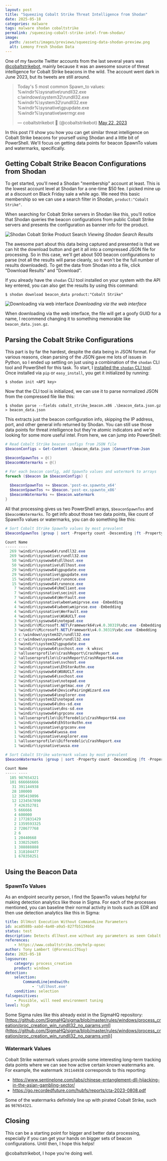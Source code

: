 ```yaml
---
layout: post
title: "Squeezing Cobalt Strike Threat Intelligence from Shodan"
date: 2025-05-18
categories: malware
tags: malware shodan cobaltstrike
permalink: /squeezing-cobalt-strike-intel-from-shodan/
image:
  path: /assets/images/previews/squeezing-data-shodan-preview.png
  alt: Lemony Fresh Shodan Data
---
```


One of my favorite Twitter accounts from the last several years was [@cobaltstrikebot](https://x.com/cobaltstrikebot), mainly because it was an awesome source of threat intelligence for Cobalt Strike beacons in the wild. The account went dark in June 2023, but its tweets are still around.

<blockquote class="twitter-tweet"><p lang="en" dir="ltr">Today&#39;s 5 most common Spawn_to values:<br>%windir%\sysnative\rundll32.exe<br>c:\windows\system32\rundll32.exe<br>%windir%\system32\rundll32.exe<br>%windir%\sysnative\gpupdate.exe<br>%windir%\sysnative\wermgr.exe</p>&mdash; cobaltstrikebot 🌻 (@cobaltstrikebot) <a href="https://twitter.com/cobaltstrikebot/status/1660775881726631940?ref_src=twsrc%5Etfw">May 22, 2023</a></blockquote> <script async src="https://platform.twitter.com/widgets.js" charset="utf-8"></script>

In this post I'll show you how you can get similar threat intelligence on Cobalt Strike beacons for yourself using Shodan and a little bit of PowerShell. We'll focus on getting data points for beacon SpawnTo values and watermarks, specifically.

## Getting Cobalt Strike Beacon Configurations from Shodan

To get started, you'll need a Shodan "membership" account at least. This is the lowest account level at Shodan for a one-time $50 fee. I picked mine up at a discount on Black Friday sale a while ago. We need this basic membership so we can use a search filter in Shodan, `product:"Cobalt Strike"`.

When searching for Cobalt Strike servers in Shodan like this, you'll notice that Shodan queries the beacon configurations from public Cobalt Strike servers and presents the configuration as banner info for the product. 

![Shodan Cobalt Strike Product Search](/assets/images/squeezing-cobalt-strike-intel-from-shodan/shodan-cobalt-strike-results.png)
_Viewing Shodan Search Results_

The awesome part about this data being captured and presented is that we can hit the download button and get it all into a compressed JSON file for processing. So in this case, we'll get about 500 beacon configurations to parse (not all the results will parse cleanly, so it won't be the full number of results downloaded). To get the data from Shodan into a file, click "Download Results" and "Download".

If you already have the `shodan` CLI tool installed on your system with the API key entered, you can also get the results by using this command:

```console
$ shodan download beacon_data product:"Cobalt Strike"
```

![Downloading via web interface](/assets/images/squeezing-cobalt-strike-intel-from-shodan/download-results.png)
_Downloading via the web interface_

When downloading via the web interface, the file will get a goofy GUID for a name, I recommend changing it to something memorable like `beacon_data.json.gz`.

## Parsing the Cobalt Strike Configurations

This part is by far the hardest, despite the data being in JSON format. For various reasons, clean parsing of the JSON gave me lots of issues in Python, so I ended up settling on just using a combination of the `shodan` CLI tool and PowerShell for this task. To start, I [installed the `shodan` CLI tool](https://cli.shodan.io/). Once installed via `pip` or `easy_install`, you get it initialized by running:

```console
$ shodan init <API key>
```

Now that the CLI tool is initialized, we can use it to parse normalized JSON from the compressed file like this:

```console
$ shodan parse --fields cobalt_strike_beacon.x86 .\beacon_data.json.gz > beacon_data.json 
```

This extracts just the beacon configuration info, skipping the IP address, port, and other general info returned by Shodan. You can still use those data points for threat intelligence but they're atomic indicators and we're looking for some more useful intel. From here, we can jump into PowerShell:

```powershell
# Read Cobalt Strike beacon configs from JSON file
$beaconConfigs = Get-Content .\beacon_data.json |ConvertFrom-Json

$beaconSpawnTos = @()
$beaconWatermarks = @()

# For each beacon config, add SpawnTo values and watermark to arrays
foreach ($beacon in $beaconConfigs) {
  
  $beaconSpawnTos += $beacon.'post-ex.spawnto_x64'
  $beaconSpawnTos += $beacon.'post-ex.spawnto_x86'
  $beaconWatermarks += $beacon.watermark
}
```

All that processing gives us two PowerShell arrays, `$beaconSpawnTos` and `$beaconWatermarks`. To get info about those two data points, like count of SpawnTo values or watermarks, you can do something like this:

```powershell
# Sort Cobalt Strike SpawnTo values by most prevalent
$beaconSpawnTos |group | sort -Property count -Descending |ft -Property count,name

Count Name
----- ----
  269 %windir%\syswow64\rundll32.exe
  269 %windir%\sysnative\rundll32.exe
   50 %windir%\syswow64\dllhost.exe
   50 %windir%\sysnative\dllhost.exe
   29 %windir%\syswow64\gpupdate.exe
   29 %windir%\sysnative\gpupdate.exe
   15 %windir%\sysnative\runonce.exe
   15 %windir%\syswow64\runonce.exe
    7 %windir%\syswow64\RmClient.exe
    7 %windir%\sysnative\secinit.exe
    7 %windir%\syswow64\WerFault.exe
    4 %windir%\sysnative\wbem\wmiprvse.exe -Embedding
    4 %windir%\syswow64\wbem\wmiprvse.exe -Embedding
    4 %windir%\sysnative\WerFault.exe
    4 %windir%\sysnative\WUAUCLT.exe
    3 %windir%\syswow64\notepad.exe
    3 %windir%\Microsoft.NET\Framework64\v4.0.30319\vbc.exe -Embedding
    3 %windir%\Microsoft.NET\Framework\v4.0.30319\vbc.exe -Embedding
    3 c:\windows\system32\rundll32.exe
    3 c:\windows\syswow64\rundll32.exe
    3 %windir%\system32\gpupdate.exe
    3 %windir%\syswow64\svchost.exe -k wksvc
    2 %allusersprofile%\CrashReport\CrashReport.exe
    2 %allusersprofile%\CrashReport\CrashReport64.exe
    2 %windir%\sysnative\svchost.exe
    2 %windir%\sysnative\EhStorAuthn.exe
    2 %windir%\syswow64\WUAUCLT.exe
    2 %windir%\syswow64\svchost.exe
    2 %windir%\sysnative\notepad.exe
    1 %windir%\sysnative\getmac.exe /V
    1 %windir%\syswow64\DevicePairingWizard.exe
    1 %windir%\syswow64\explorer.exe
    1 %windir%\system32\notepad.exe
    1 %windir%\syswow64\dns-sd.exe
    1 %windir%\sysnative\dns-sd.exe
    1 %windir%\syswow64\grpconv.exe
    1 %allusersprofile%\Differedelic\CrashReport64.exe
    1 %windir%\syswow64\EhStorAuthn.exe
    1 %windir%\sysnative\grpconv.exe
    1 %windir%\syswow64\wusa.exe
    1 %windir%\sysnative\explorer.exe
    1 %allusersprofile%\Differedelic\CrashReport.exe
    1 %windir%\sysnative\wusa.exe
```

```powershell
# Sort Cobalt Strike watermark values by most prevalent
$beaconWatermarks |group | sort -Property count -Descending |ft -Property count,name

Count Name
----- ----
  185 987654321
  101 666666666
   31 391144938
   28 100000
   12 305419896
   12 1234567890
    7 426352781
    5 666666
    4 600000
    2 1772831429
    2 1359593325
    2 728677768
    2 6
    1 20440668
    1 330252605
    1 388888888
    1 318104477
    1 678358251
```

## Using the Beacon Data

### SpawnTo Values

As an endpoint security person, I find the SpawnTo values helpful for making detection analytics like those in Sigma. For each of the processes mentioned, you can baseline their normal activity in tools such as EDR and then use detection analytics like this in Sigma:

```yaml
title: DllHost Execution Without CommandLine Parameters
id: aca8588b-aabd-4a40-a9a5-827fb5134b5e
status: test
description: Detects dllhost.exe without any parameters as seen Cobalt Strike beacon configs
references:
    - https://www.cobaltstrike.com/help-opsec
author: Tony Lambert (@ForensicITGuy)
date: 2025-05-18
logsource:
    category: process_creation
    product: windows
detection:
    selection:
        CommandLine|endswith:
            - '\dllhost.exe'
    condition: selection
falsepositives:
    - Possible, will need environment tuning
level: high
```

Some Sigma rules like this already exist in the SigmaHQ repository: [https://github.com/SigmaHQ/sigma/blob/master/rules/windows/process_creation/proc_creation_win_rundll32_no_params.yml](https://github.com/SigmaHQ/sigma/blob/master/rules/windows/process_creation/proc_creation_win_rundll32_no_params.yml)]

### Watermark Values

Cobalt Strike watermark values provide some interesting long-term tracking data points where we can see how active certain known watermarks are. For example, the watermark `391144938` corresponds to this reporting:

- <https://www.sentinelone.com/labs/chinese-entanglement-dll-hijacking-in-the-asian-gambling-sector/>
- <https://go.recordedfuture.com/hubfs/reports/cta-2023-0808.pdf>

Some of the watermarks definitely line up with pirated Cobalt Strike, such as `987654321`. 

## Closing

This can be a starting point for bigger and better data processing, especially if you can get your hands on bigger sets of beacon configurations. Until then, I hope this helps!

@cobaltstrikebot, I hope you're doing well.